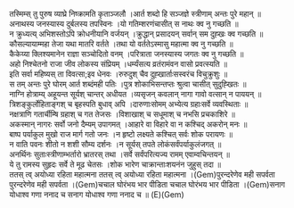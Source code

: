 

  
तस्मिम्स् तु पुरुष व्याघ्रे निष्क्रामति कृताञ्जलौ ।आर्त शब्दो हि सञ्जज्ञे स्त्रीणाम् अन्तः पुरे महान्  ॥   
अनाथस्य जनस्यास्य दुर्बलस्य तपस्विनः ।यो गतिम्शरणंचासीत् स नाथः क्व नु गच्छति  ॥   
न क्रुध्यत्य् अभिशस्तोऽपि क्रोधनीयानि वर्जयन् ।क्रुद्धान् प्रसादयन् सर्वान् सम दुह्खः क्व गच्छति  ॥   
कौसल्यायाम्महा तेजा यथा मातरि वर्तते ।तथा यो वर्ततेऽस्मासु महात्मा क्व नु गच्छति  ॥   
कैकेय्या क्लिश्यमानेन राज्ञा सञ्चोदितो वनम् ।परित्राता जनस्यास्य जगतः क्व नु गच्छति  ॥   
अहो निश्चेतनो राजा जीव लोकस्य संप्रियम् ।धर्म्यंसत्य व्रतंरामंवन वासो प्रवत्स्यति  ॥   
इति सर्वा महिष्यस् ता विवत्सा;इव धेनवः ।रुरुदुश् चैव दुह्खार्ताःसस्वरंच विचुक्रुशुः  ॥   
स तम् अन्तः पुरे घोरम् आर्त शब्दंमही पतिः ।पुत्र शोकाभिसन्तप्तः श्रुत्वा चासीत् सुदुह्खितः  ॥   
नाग्नि होत्राम्य् अहूयन्त सूर्यश् चान्तर् अधीयत ।व्यसृजन् कवलान् नागा गावो वत्सान् न पाययन्  ॥   
त्रिशङ्कुर्लोहिताङ्गश् च बृहस्पति बुधाव् अपि ।दारुणाःसोमम् अभ्येत्य ग्रहाःसर्वे व्यवस्थिताः  ॥   
नक्षत्राणि गतार्चीम्षि ग्रहाश् च गत तेजसः ।विशाखाश् च सधूमाश् च नभसि प्रचकाशिरे  ॥   
अकस्मान् नागरः सर्वो जनो दैम्यम् उपागमत् ।आहारे वा विहारे वा न कश्चिद् अकरोन् मनः  ॥   
बाष्प पर्याकुल मुखो राज मार्ग गतो जनः ।न हृष्टो लक्ष्यते कश्चित् सर्वः शोक परायणः  ॥   
न वाति पवनः शीतो न शशी सौम्य दर्शनः ।न सूर्यस् तपते लोकंसर्वंपर्याकुलंजगत्  ॥   
अनर्थिनः सुताःस्त्रीणाम्भर्तारो भ्रातरस् तथा ।सर्वे सर्वंपरित्यज्य रामम् एवाम्वचिन्तयन्  ॥   
ये तु रामस्य सुहृदः सर्वे ते मूढ चेतसः ।शोक भारेण चाक्रान्ताःशयनंन जुहुस् तदा  ॥   
ततस् त्व् अयोध्या रहिता महात्मना ततस् त्व् अयोध्या रहिता महात्मना ।(Gem)पुरन्दरेणेव मही सपर्वता पुरन्दरेणेव मही सपर्वता ।(Gem)चचाल घोरंभय भार पीडिता चचाल घोरंभय भार पीडिता ।(Gem)सनाग योधाश्व गणा ननाद च सनाग योधाश्व गणा ननाद च  ॥ (E)(Gem)  
